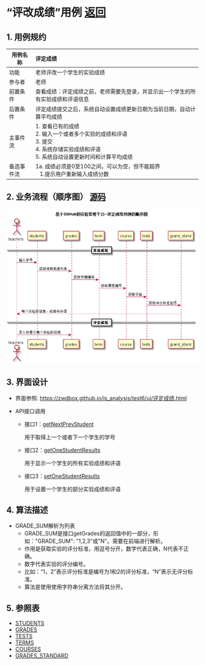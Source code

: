 ﻿<!-- markdownlint-disable MD033-->
<!-- 禁止MD033类型的警告 https://www.npmjs.com/package/markdownlint -->

# “评改成绩”用例 [返回](../README.md)
## 1. 用例规约

|用例名称|评定成绩|
|-------|:-------------|
|功能|老师评改一个学生的实验成绩|
|参与者|老师|
|前置条件|查看成绩：评定成绩之前，老师需要先登录，并显示出一个学生的所有实验成绩和评语信息|
|后置条件| 评定成绩提交之后，系统自动设置成绩更新日期为当前日期，自动计算平均成绩|
|主事件流| 1. 查看已有的成绩 <br> 2. 输入一个或者多个实验的成绩和评语  <br/> 3. 提交  <br/> 4. 系统存储实验成绩和评语<br/> 5. 系统自动设置更新时间和计算平均成绩|
|备选事件流|1a. 成绩必须是0至100之间，可以为空，但不能超界 <br/>&nbsp;&nbsp; 1.提示用户重新输入成绩分数|


## 2. 业务流程（顺序图） [源码](../src/评定成绩.puml)
![sequence1](../s2.png)

    
## 3. 界面设计
- 界面参照: https://zwdbox.github.io/is_analysis/test6/ui/评定成绩.html

- API接口调用

    - 接口1：[getNextPrevStudent](../接口/getNextPrevStudent.md)
        
        用于取得上一个或者下一个学生的学号
        
    - 接口2：[getOneStudentResults](../接口/getOneStudentResults.md)
        
        用于显示一个学生的所有实验成绩和评语
         
    - 接口3：[setOneStudentResults](../接口/setOneStudentResults.md)
    
        用于设置一个学生的部分实验成绩和评语
    
## 4. 算法描述
 - GRADE_SUM解析为列表
    - GRADE_SUM是接口getGrades的返回值中的一部分，形如："GRADE_SUM": "1,2,3"或"N"。需要在前端进行解析。  
    - 作用是获取实验的评分标准，用逗号分开，数字代表正确，N代表不正确。  
    - 数字代表实验的评分编号。
    - 比如：“1，2”表示评分标准是编号为1和2的评分标准，“N”表示无评分标准。  
    - 算法是使用使用字符串分离方法将其分开。
    
## 5. 参照表

- [STUDENTS](../数据库设计.md/#STUDENTS)
- [GRADES](../数据库设计.md/#GRADES)
- [TESTS](../数据库设计.md/#TESTS)
- [TERMS](../数据库设计.md/#TERMS)
- [COURSES](../数据库设计.md/#COURSES)
- [GRADES_STANDARD](../数据库设计.md/#GRADES_STANDARD)



